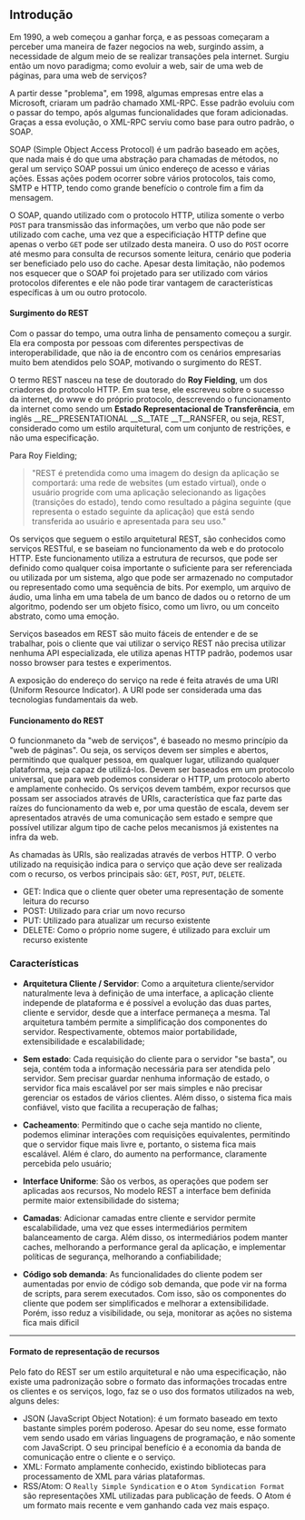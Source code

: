 ## Introdução

Em 1990, a web começou a ganhar força, e as pessoas começaram a perceber uma maneira de fazer negocios na web, surgindo assim, a necessidade de algum meio de se realizar transações pela internet. Surgiu então um novo paradigma; como evoluir a web, sair de uma web de páginas, para uma web de serviços?

A partir desse "problema", em 1998, algumas empresas entre elas a Microsoft, criaram um padrão chamado XML-RPC. Esse padrão evoluiu com o passar do tempo, após algumas funcionalidades que foram adicionadas. Graças a essa evolução, o XML-RPC serviu como base para outro padrão, o SOAP.

SOAP (Simple Object Access Protocol) é um padrão baseado em ações, que nada mais é do que uma abstração para chamadas de métodos, no geral um serviço SOAP possui um único endereço de acesso e várias ações. Essas ações podem ocorrer sobre vários protocolos, tais como, SMTP e HTTP, tendo como grande benefício o controle fim a fim da mensagem.

O SOAP, quando utilizado com o protocolo HTTP, utiliza somente o verbo `POST` para transmissão das informações, um verbo que não pode ser utilizado com cache, uma vez que a especificiação HTTP define que apenas o verbo `GET` pode ser utilzado desta maneira. O uso do `POST` ocorre até mesmo para consulta de recursos somente leitura, cenário que poderia ser beneficiado pelo uso do cache. Apesar desta limitação, não podemos nos esquecer que o SOAP foi projetado para ser utilizado com vários protocolos diferentes e ele não pode tirar vantagem de características específicas à um ou outro protocolo.

#### Surgimento do REST

Com o passar do tempo, uma outra linha de pensamento começou a surgir. Ela era composta por pessoas com diferentes perspectivas de interoperabilidade, que não ia de encontro com os cenários empresarias muito bem atendidos pelo SOAP, motivando o surgimento do REST.

O termo REST nasceu na tese de doutorado do __Roy Fielding__, um dos criadores do protocolo HTTP. Em sua tese, ele escreveu sobre o sucesso da internet, do www e do próprio protocolo, descrevendo o funcionamento da internet como sendo um __Estado Representacional de Transferência__, em inglês __RE__PRESENTATIONAL __S__TATE __T__RANSFER, ou seja, REST, considerado como um estilo arquitetural, com um conjunto de restrições, e não uma especificação. 

Para Roy Fielding;

> "REST é pretendida como uma imagem do design da aplicação se comportará: uma rede de websites (um estado virtual), onde o usuário progride com uma aplicação selecionando as ligações (transições do estado), tendo como resultado a página seguinte (que representa o estado seguinte da aplicação) que está sendo transferida ao usuário e apresentada para seu uso."

Os serviços que seguem o estilo arquitetural REST, são conhecidos como serviços RESTful, e se baseiam no funcionamento da web e do protocolo HTTP. Este funcionamento utiliza a estrutura de recursos, que pode ser definido como qualquer coisa importante o suficiente para ser referenciada ou utilizada por um sistema, algo que pode ser armazenado no computador ou representado como uma sequência de bits. Por exemplo, um arquivo de áudio, uma linha em uma tabela de um banco de dados ou o retorno de um algoritmo, podendo ser um objeto físico, como um livro, ou um conceito abstrato, como uma emoção. 

Serviços baseados em REST são muito fáceis de entender e de se trabalhar, pois o cliente que vai utilizar o serviço REST não precisa utilizar nenhuma API especializada, ele utiliza apenas HTTP padrão, podemos usar nosso browser para testes e experimentos.

A exposição do endereço do serviço na rede é feita através de uma URI (Uniform Resource Indicator). A URI pode ser considerada uma das tecnologias fundamentais da web.

#### Funcionamento do REST

O funcionmaneto da "web de serviços", é baseado no mesmo princípio da "web de páginas". Ou seja, os serviços devem ser simples e abertos, permitindo que qualquer pessoa, em qualquer lugar, utilizando qualquer plataforma, seja capaz de utilizá-los. Devem ser baseados em um protocolo universal, que para web podemos considerar o HTTP, um protocolo aberto e amplamente conhecido. Os serviços devem também, expor recursos que possam ser associados através de URIs, característica que faz parte das raízes do funcionamento da web e, por uma questão de escala, devem ser apresentados através de uma comunicação sem estado e sempre que possível utilizar algum tipo de cache pelos mecanismos já existentes na infra da web.

As chamadas às URIs, são realizadas através de verbos HTTP. O verbo utilizado na requisição indica para o serviço que ação deve ser realizada com o recurso, os verbos principais são: `GET`, `POST`, `PUT`, `DELETE`.

* GET: Indica que o cliente quer obeter uma representação de somente leitura do recurso
* POST: Utilizado para criar um novo recurso
* PUT: Utilizado para atualizar um recurso existente
* DELETE: Como o próprio nome sugere, é utilizado para excluir um recurso existente

### Características

* __Arquitetura Cliente / Servidor__: Como a arquitetura cliente/servidor naturalmente leva à definição de uma interface, a aplicação cliente independe de plataforma e é possível a evolução das duas partes, cliente e servidor, desde que a interface permaneça a mesma. Tal arquitetura também permite a simplificação dos componentes do servidor. Respectivamente, obtemos maior portabilidade, extensibilidade e escalabilidade;

* __Sem estado__: Cada requisição do cliente para o servidor "se basta", ou seja, contém toda a informação necessária para ser atendida pelo servidor. Sem precisar guardar nenhuma informação de estado, o servidor fica mais escalável por ser mais simples e não precisar gerenciar os estados de vários clientes. Além disso, o sistema fica mais confiável, visto que facilita a recuperação de falhas;

* __Cacheamento__: Permitindo que o cache seja mantido no cliente, podemos eliminar interações com requisições equivalentes, permitindo que o servidor fique mais livre e, portanto, o sistema fica mais escalável. Além é claro, do aumento na performance, claramente percebida pelo usuário;

* __Interface Uniforme__: São os verbos, as operações que podem ser aplicadas aos recursos, No modelo REST a interface bem definida permite maior extensibilidade do sistema;

* __Camadas__: Adicionar camadas entre cliente e servidor permite escalabilidade, uma vez que esses intermediários permitem balanceamento de carga. Além disso, os intermediários podem manter caches, melhorando a performance geral da aplicação, e implementar políticas de segurança, melhorando a confiabilidade;

* __Código sob demanda__: As funcionalidades do cliente podem ser aumentadas por envio de código sob demanda, que pode vir na forma de scripts, para serem executados. Com isso, são os componentes do cliente que podem ser simplificados e melhorar a extensibilidade. Porém, isso reduz a visibilidade, ou seja, monitorar as ações no sistema fica mais díficil

---

#### Formato de representação de recursos

Pelo fato do REST ser um estilo arquitetural e não uma especificação, não existe uma padronização sobre o formato das informações trocadas entre os clientes e os serviços, logo, faz se o uso dos formatos utilizados na web, alguns deles:

* JSON (JavaScript Object Notation): é um formato baseado em texto bastante simples porém poderoso. Apesar do seu nome, esse formato vem sendo usado em várias linguagens de programação, e não somente com JavaScript. O seu principal benefício é a economia da banda de comunicação entre o cliente e o serviço.
* XML: Formato amplamente conhecido, existindo bibliotecas para processamento de XML para várias plataformas.
* RSS/Atom: O `Really Simple Syndication` e o `Atom Syndication Format` são representações XML utilizadas para publicação de feeds. O Atom é um formato mais recente e vem ganhando cada vez mais espaço.



